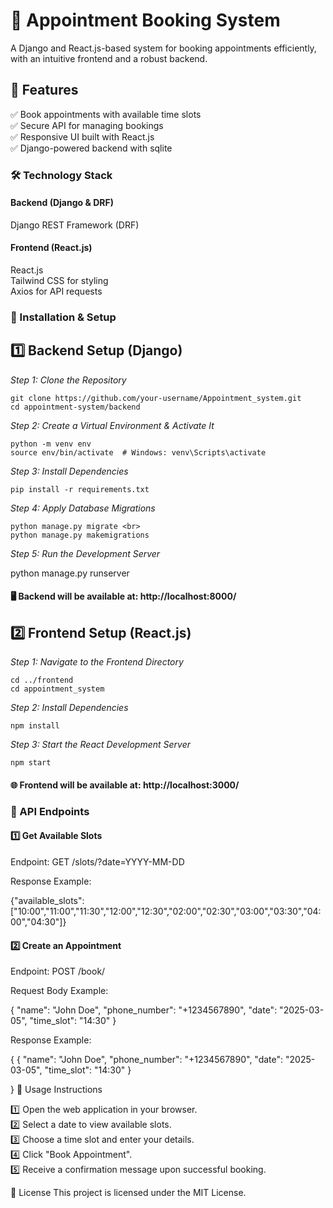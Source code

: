 # 📅 Appointment Booking System

A Django and React.js-based system for booking appointments efficiently, with an intuitive frontend and a robust backend.

## 🚀 Features

✅ Book appointments with available time slots <br>
✅ Secure API for managing bookings<br>
✅ Responsive UI built with React.js<br>
✅ Django-powered backend with sqlite<br>

### 🛠 Technology Stack

#### Backend (Django & DRF)

Django REST Framework (DRF)

#### Frontend (React.js)

React.js <br>
Tailwind CSS for styling<br>
Axios for API requests<br>

### 📌 Installation & Setup

## 1️⃣ Backend Setup (Django)

*Step 1: Clone the Repository*


    git clone https://github.com/your-username/Appointment_system.git
    cd appointment-system/backend

*Step 2: Create a Virtual Environment & Activate It*


    python -m venv env
    source env/bin/activate  # Windows: venv\Scripts\activate

*Step 3: Install Dependencies*


    pip install -r requirements.txt
*Step 4: Apply Database Migrations*


    python manage.py migrate <br>
    python manage.py makemigrations

*Step 5: Run the Development Server*

python manage.py runserver

#### 🖥 Backend will be available at: http://localhost:8000/



## 2️⃣ Frontend Setup (React.js)

*Step 1: Navigate to the Frontend Directory*

    cd ../frontend
    cd appointment_system
    
*Step 2: Install Dependencies*

    npm install
    
*Step 3: Start the React Development Server*

    npm start
    
#### 🌐 Frontend will be available at: http://localhost:3000/

### 🔗 API Endpoints

#### 1️⃣ Get Available Slots

Endpoint: GET /slots/?date=YYYY-MM-DD

Response Example:

{"available_slots":["10:00","11:00","11:30","12:00","12:30","02:00","02:30","03:00","03:30","04:00","04:30"]}


#### 2️⃣ Create an Appointment

Endpoint: POST /book/

Request Body Example:

{
    "name": "John Doe",
    "phone_number": "+1234567890",
    "date": "2025-03-05",
    "time_slot": "14:30"
}

Response Example:

{
  {
    "name": "John Doe",
    "phone_number": "+1234567890",
    "date": "2025-03-05",
    "time_slot": "14:30"
}

}
🎯 Usage Instructions

1️⃣ Open the web application in your browser.<br>
2️⃣ Select a date to view available slots.<br>
3️⃣ Choose a time slot and enter your details.<br>
4️⃣ Click "Book Appointment".<br>
5️⃣ Receive a confirmation message upon successful booking.<br>


📜 License
This project is licensed under the MIT License.

